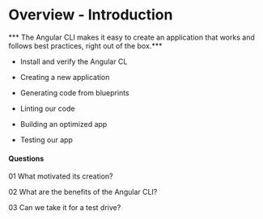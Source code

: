 # Overview - Introduction

*** The Angular CLI makes it easy to create an application that works and follows best practices, right out of the box.***

- Install and verify the Angular CL

- Creating a new application

- Generating code from blueprints

- Linting our code

- Building an optimized app

- Testing our app

#### Questions

01 What motivated its creation?

02 What are the benefits of the Angular CLI?

03 Can we take it for a test drive?
